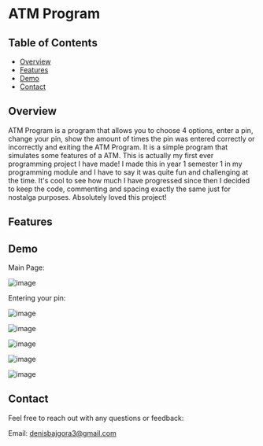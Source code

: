 # ATM Program

## Table of Contents

- [Overview](#overview)
- [Features](#features)
- [Demo](#demo)
- [Contact](#contact)

## Overview

ATM Program is a program that allows you to choose 4 options, enter a pin, change your pin, show the amount of times the pin was entered correctly or incorrectly and exiting the ATM Program. It is a simple program that simulates some features of a ATM. 
This is actually my first ever programming project I have made! I made this in year 1 semester 1 in my programming module and I have to say it was quite fun and challenging at the time. It's cool to see how much I have progressed since then I decided to keep the code, commenting and spacing
exactly the same just for nostalga purposes. Absolutely loved this project!

## Features

## Demo

Main Page:

![image](https://github.com/user-attachments/assets/ab17c380-ce17-49dd-8df5-84d273a20b67)

Entering your pin:

![image](https://github.com/user-attachments/assets/32e3881a-504e-40e6-8f4c-7c276654dd35)

![image](https://github.com/user-attachments/assets/9dce5803-1717-4999-aad1-04a4f5952a18)

![image](https://github.com/user-attachments/assets/c821f614-5c25-4885-aed4-1aabe316b1a1)

![image](https://github.com/user-attachments/assets/abe10495-ad73-4d5a-bf0a-844dd0d5efa4)

![image](https://github.com/user-attachments/assets/7d859a89-0bcb-4abc-beec-2f875a06729b)

## Contact 

Feel free to reach out with any questions or feedback:

Email: denisbajgora3@gmail.com



